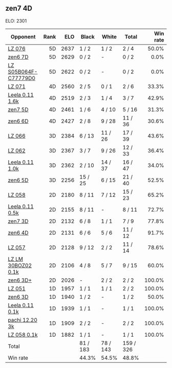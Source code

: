 ## zen7 4D ##

ELO: 2301

Opponent | Rank | ELO | Black | White | Total | Win rate
---------|-----:|----:|-------|-------|-------|-------:
[LZ 076](LZ%20076.md) | 5D | 2637 | 1 / 2 | 1 / 2 | 2 / 4 | 50.0%
[zen6 7D](zen6%207D.md) | 5D | 2629 | 0 / 2 | - | 0 / 2 | 0.0%
[LZ S05B064F-C77779D0](LZ%20S05B064F-C77779D0.md) | 5D | 2622 | 0 / 2 | - | 0 / 2 | 0.0%
[LZ 071](LZ%20071.md) | 4D | 2560 | 2 / 5 | 0 / 1 | 2 / 6 | 33.3%
[Leela 0.11 1.6k](Leela%200.11%201.6k.md) | 4D | 2519 | 2 / 3 | 1 / 4 | 3 / 7 | 42.9%
[zen7 5D](zen7%205D.md) | 4D | 2461 | 1 / 6 | 4 / 10 | 5 / 16 | 31.3%
[zen6 6D](zen6%206D.md) | 4D | 2427 | 2 / 8 | 9 / 28 | 11 / 36 | 30.6%
[LZ 066](LZ%20066.md) | 3D | 2384 | 6 / 13 | 11 / 26 | 17 / 39 | 43.6%
[LZ 062](LZ%20062.md) | 3D | 2367 | 3 / 7 | 9 / 26 | 12 / 33 | 36.4%
[Leela 0.11 1.0k](Leela%200.11%201.0k.md) | 3D | 2362 | 2 / 10 | 14 / 37 | 16 / 47 | 34.0%
[zen6 5D](zen6%205D.md) | 3D | 2256 | 15 / 25 | 6 / 15 | 21 / 40 | 52.5%
[LZ 058](LZ%20058.md) | 2D | 2180 | 8 / 11 | 7 / 12 | 15 / 23 | 65.2%
[Leela 0.11 0.5k](Leela%200.11%200.5k.md) | 2D | 2155 | 8 / 11 | - | 8 / 11 | 72.7%
[zen7 3D](zen7%203D.md) | 2D | 2132 | 6 / 8 | 1 / 1 | 7 / 9 | 77.8%
[zen6 4D](zen6%204D.md) | 2D | 2131 | 6 / 6 | 5 / 6 | 11 / 12 | 91.7%
[LZ 057](LZ%20057.md) | 2D | 2128 | 9 / 12 | 2 / 2 | 11 / 14 | 78.6%
[LZ LM 30BOZ02 0.1k](LZ%20LM%2030BOZ02%200.1k.md) | 2D | 2106 | 4 / 8 | 5 / 7 | 9 / 15 | 60.0%
[zen6 3D+](zen6%203D+.md) | 2D | 2026 | - | 2 / 2 | 2 / 2 | 100.0%
[LZ 051](LZ%20051.md) | 1D | 1957 | 1 / 1 | 1 / 1 | 2 / 2 | 100.0%
[zen6 3D](zen6%203D.md) | 1D | 1940 | 1 / 2 | - | 1 / 2 | 50.0%
[Leela 0.11 0.1k](Leela%200.11%200.1k.md) | 1D | 1939 | 1 / 1 | - | 1 / 1 | 100.0%
[pachi 12.20 3k](pachi%2012.20%203k.md) | 1D | 1909 | 2 / 2 | - | 2 / 2 | 100.0%
[LZ 058 0.1k](LZ%20058%200.1k.md) | 1D | 1882 | 1 / 1 | - | 1 / 1 | 100.0%
Total | | | 81 / 183 | 78 / 143 | 159 / 326 | 
Win rate| | | 44.3% | 54.5% | 48.8% | 
